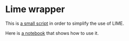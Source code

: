 # Lime wrapper

This is [a small script](lime_wrap.py) in order to simplify the use of LIME.

Here is [a notebook](lime%20wrapper%20manual.ipynb) that shows how to use it.
